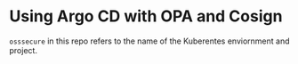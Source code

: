 # Using Argo CD with OPA and Cosign

`osssecure` in this repo refers to the name of the Kuberentes enviornment and project. 